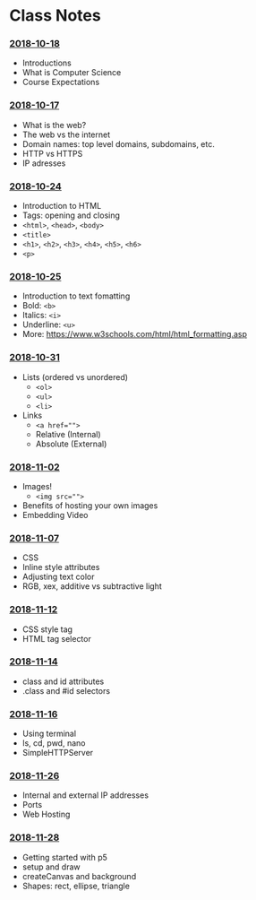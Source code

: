 # Class Notes

### [2018-10-18](Classwork/2018-10-18/)
* Introductions
* What is Computer Science
* Course Expectations

### [2018-10-17](Classwork/2018-10-17/)
* What is the web?
* The web vs the internet
* Domain names: top level domains, subdomains, etc.
* HTTP vs HTTPS
* IP adresses

### [2018-10-24](Classwork/2018-10-24/)
* Introduction to HTML
* Tags: opening and closing
* `<html>`, `<head>`, `<body>`
* `<title>`
* `<h1>`, `<h2>`, `<h3>`, `<h4>`, `<h5>`, `<h6>`
* `<p>`

### [2018-10-25](Classwork/2018-10-25/)
* Introduction to text fomatting
* Bold: `<b>`
* Italics: `<i>`
* Underline: `<u>`
* More: https://www.w3schools.com/html/html_formatting.asp

### [2018-10-31](Classwork/2018-10-31/)
* Lists (ordered vs unordered)
  * `<ol>`
  * `<ul>`
  * `<li>`
* Links
  * `<a href="">`
  * Relative (Internal)
  * Absolute (External)

### [2018-11-02](Classwork/2018-11-02/)
* Images!
  * `<img src="">`
* Benefits of hosting your own images
* Embedding Video

### [2018-11-07](Classwork/2018-11-07/)
* CSS
* Inline style attributes
* Adjusting text color
* RGB, xex, additive vs subtractive light

### [2018-11-12](Classwork/2018-11-12/)
* CSS style tag
* HTML tag selector

### [2018-11-14](Classwork/2018-11-14/)
* class and id attributes
* .class and #id selectors

### [2018-11-16](Classwork/2018-11-16/)
* Using terminal
* ls, cd, pwd, nano
* SimpleHTTPServer

### [2018-11-26](Classwork/2018-11-26/)
* Internal and external IP addresses
* Ports
* Web Hosting

### [2018-11-28]()
* Getting started with p5
* setup and draw
* createCanvas and background
* Shapes: rect, ellipse, triangle